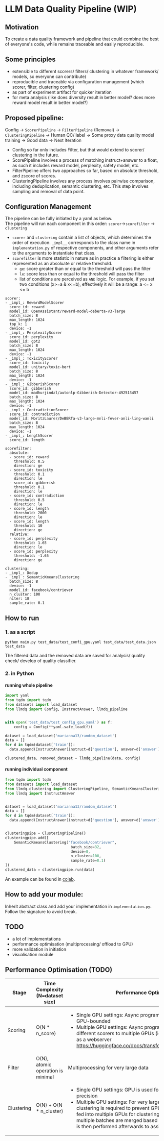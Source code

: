 # LLM Data Quality Pipeline (WIP)
## Motivation
To create a data quality framework and pipeline that could combine the best of everyone's code, while remains traceable and easily reproducible.

## Some principles
- extensible to different scorers/ filters/ clustering in whatever framework/ models, so everyone can contribute)
- reproducible and traceable via configuration management (which scorer, filter, clustering config)
- as part of experiment artifact for quicker iteration
- for meta analysis (like does diversity result in better model? does more reward model result in better model?)

## Proposed pipeline:
Config -> `ScorerPipeline` -> `FilterPipeline` (Removal) -> `ClusteringPipeline` -> Human QC/ label -> Some proxy data quality model training -> Good data -> Next Iteration

- Config so far only includes Filter, but that would extend to scorer/ clustering in the future.
- ScorePipeline involves a process of matching instruct+answer to a float, as such it includes reward model, perplexity, safety model, etc.
- FilterPipeline offers two approaches so far, based on absolute threshold, and zscore of scores.
- ClusteringPipeline involves any process involves pairwise comparison, including deduplication, semantic clustering, etc. This step involves sampling and removal of data point.

## Configuration Management
The pipeline can be fully initiated by a yaml as below.  
The pipeline will run each component in this order: `scorer`->`scorefilter` -> `clustering`  
- `scorer` and `clustering` contain a list of objects, which determines the order of execution.
`_impl__` corresponds to the class name in `implementation.py` of respective components, and other arguments refer to the arguments to instantiate that class.
- `scorefilter` is more statistic in nature as in practice a filtering is either represented as an absoluate or relative threshold.
  - `ge`: score greater than or equal to the threshold will pass the filter
  - `le`: score less than or equal to the threshold will pass the filter
  - list of conditions are perceived as `AND` logic. For example, if you set two conditions (x>=a & x<=b), effectively it will be a range: a <= x <= b

```shell
scorer:
- _impl_: RewardModelScorer
  score_id: reward
  model_id: OpenAssistant/reward-model-deberta-v3-large
  batch_size: 8
  max_length: 1024
  top_k: 1
  device: -1
- _impl_: PerplexityScorer
  score_id: perplexity
  model_id: gpt2
  batch_size: 8
  max_length: 1024
  device: -1
- _impl_: ToxicityScorer
  score_id: toxicity
  model_id: unitary/toxic-bert
  batch_size: 8
  max_length: 1024
  device: -1
- _impl_: GibberishScorer
  score_id: gibberish
  model_id: madhurjindal/autonlp-Gibberish-Detector-492513457
  batch_size: 8
  max_length: 1024
  device: -1
- _impl_: ContradictionScorer
  score_id: contradiction
  model_id: MoritzLaurer/DeBERTa-v3-large-mnli-fever-anli-ling-wanli
  batch_size: 8
  max_length: 1024
  device: -1
- _impl_: LengthScorer
  score_id: length

scorefilter:
  absolute:
  - score_id: reward
    threshold: 0.5
    direction: ge
  - score_id: toxicity
    threshold: 0.1
    direction: le
  - score_id: gibberish
    threshold: 0.1
    direction: le
  - score_id: contradiction
    threshold: 0.5
    direction: le
  - score_id: length
    threshold: 2000
    direction: le
  - score_id: length
    threshold: 10
    direction: ge
  relative:
  - score_id: perplexity
    threshold: 1.65
    direction: le
  - score_id: perplexity
    threshold: -1.65
    direction: ge

clustering:
- _impl_: Dedup
- _impl_: SemanticKmeansClustering
  batch_size: 8
  device: -1
  model_id: facebook/contriever
  n_cluster: 100
  niter: 10
  sample_rate: 0.1
```

## How to run
### 1. as a script
```shell
python main.py test_data/test_confi_gpu.yaml test_data/test_data.json test_data
```
The filtered data and the removed data are saved for analysis/ quality check/ develop of quality classifier.

### 2. in Python
#### running whole pipeline
```python
import yaml
from tqdm import tqdm
from datasets import load_dataset
from llmdq import Config, InstructAnswer, llmdq_pipeline


with open('test_data/test_config_gpu.yaml') as f:
    config = Config(**yaml.safe_load(f))

dataset = load_dataset('marianna13/random_dataset')
data = []
for d in tqdm(dataset['train']):
  data.append(InstructAnswer(instruct=d['question'], answer=d['answer']))

clustered_data, removed_dataset = llmdq_pipeline(data, config)
```
#### running individual component
```python
from tqdm import tqdm
from datasets import load_dataset
from llmdq.clustering import ClusteringPipeline, SemanticKmeansClustering
from llmdq import InstructAnswer


dataset = load_dataset('marianna13/random_dataset')
data = []
for d in tqdm(dataset['train']):
  data.append(InstructAnswer(instruct=d['question'], answer=d['answer']))


clusteringpipe = ClusteringPipeline()
clusteringpipe.add([
    SemanticKmeansClustering("facebook/contriever",
                              batch_size=32,
                              device=0,
                              n_cluster=100,
                              sample_rate=0.1)
])
clustered_data = clusteringpipe.run(data)
```

An example can be found in [colab](https://colab.research.google.com/drive/1zGvPjHXDQiGq1c9SIYS_tZAzcFIWOICj?usp=sharing&authuser=2#scrollTo=tUEPRDMoH6Bi).


## How to add your module:
Inherit abstract class and add your implementation in `implementation.py`. Follow the signature to avoid break.


## TODO
- a lot of implementations
- performance optimisation (multiprocessing/ offload to GPU)
- more validation in initiation
- visualisation module

## Performance Optimisation (TODO)
Stage  | Time Complexity  (N=dataset size) |  Performance Optimisers
--- | --- | --- 
Scoring | O(N * n_score) | <ul><li>Single GPU settings: Async programming won’t help as it’s GPU-bounded</li><li>Multiple GPU settings: Async programming to dispatch different scorers to multiple GPUs (ie. we treat individual GPU as a webserver https://huggingface.co/docs/transformers/pipeline_webserver)
Filter | O(N), atomic operation is minimal | Multiprocessing for very large data
Clustering |O(N) + O(N * n_cluster)| <ul><li>Single GPU settings: GPU is used for clustering, use of half precision</li><li>Multiple GPU settings: For very large data, agglomerative clustering is required to prevent GPU OOM. Batches of data are fed into multiple GPUs for clustering. Then, clusters from multiple batches are merged based on centroids.  ANN search is then performed afterwards to assign clusters.

